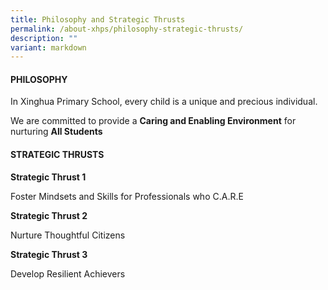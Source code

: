 ```yaml
---
title: Philosophy and Strategic Thrusts
permalink: /about-xhps/philosophy-strategic-thrusts/
description: ""
variant: markdown
---
```

#### PHILOSOPHY

  

In Xinghua Primary School, every child is a unique and precious individual.

We are committed to provide a **Caring and Enabling Environment** for nurturing **All Students**

#### STRATEGIC THRUSTS  



**Strategic Thrust 1**  

Foster Mindsets and Skills for Professionals who C.A.R.E 

**Strategic Thrust 2**

Nurture Thoughtful Citizens

**Strategic Thrust 3**

Develop Resilient Achievers